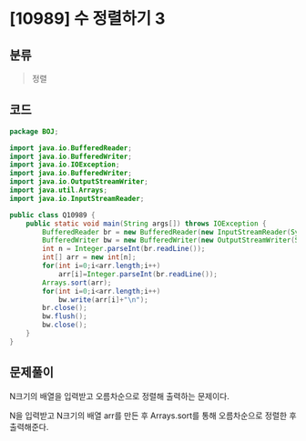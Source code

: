 # [10989] 수 정렬하기 3

## 분류
> 정렬

## 코드
```java
package BOJ;

import java.io.BufferedReader;
import java.io.BufferedWriter;
import java.io.IOException;
import java.io.BufferedWriter;
import java.io.OutputStreamWriter;
import java.util.Arrays;
import java.io.InputStreamReader;

public class Q10989 {
	public static void main(String args[]) throws IOException {
		BufferedReader br = new BufferedReader(new InputStreamReader(System.in));
		BufferedWriter bw = new BufferedWriter(new OutputStreamWriter(System.out));
		int n = Integer.parseInt(br.readLine());
		int[] arr = new int[n];
		for(int i=0;i<arr.length;i++)
			arr[i]=Integer.parseInt(br.readLine());
		Arrays.sort(arr);
		for(int i=0;i<arr.length;i++)
			bw.write(arr[i]+"\n");
		br.close();
		bw.flush();
		bw.close();
	}
}

```

## 문제풀이

N크기의 배열을 입력받고 오름차순으로 정렬해 출력하는 문제이다.

N을 입력받고 N크기의 배열 arr를 만든 후 Arrays.sort를 통해 오름차순으로 정렬한 후 출력해준다.